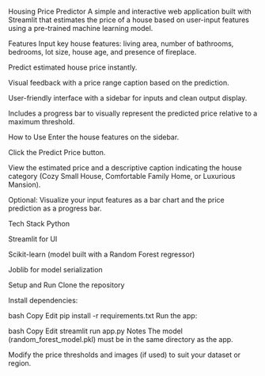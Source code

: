 Housing Price Predictor
A simple and interactive web application built with Streamlit that estimates the price of a house based on user-input features using a pre-trained machine learning model.

Features
Input key house features: living area, number of bathrooms, bedrooms, lot size, house age, and presence of fireplace.

Predict estimated house price instantly.

Visual feedback with a price range caption based on the prediction.

User-friendly interface with a sidebar for inputs and clean output display.

Includes a progress bar to visually represent the predicted price relative to a maximum threshold.

How to Use
Enter the house features on the sidebar.

Click the Predict Price button.

View the estimated price and a descriptive caption indicating the house category (Cozy Small House, Comfortable Family Home, or Luxurious Mansion).

Optional: Visualize your input features as a bar chart and the price prediction as a progress bar.

Tech Stack
Python

Streamlit for UI

Scikit-learn (model built with a Random Forest regressor)

Joblib for model serialization

Setup and Run
Clone the repository

Install dependencies:

bash
Copy
Edit
pip install -r requirements.txt
Run the app:

bash
Copy
Edit
streamlit run app.py
Notes
The model (random_forest_model.pkl) must be in the same directory as the app.

Modify the price thresholds and images (if used) to suit your dataset or region.
